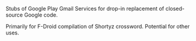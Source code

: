 
Stubs of Google Play Gmail Services for drop-in replacement of closed-source
Google code.

Primarily for F-Droid compilation of Shortyz crossword.  Potential for
other uses.
